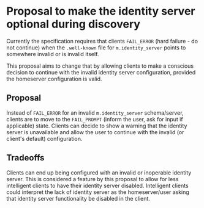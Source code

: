 # Proposal to make the identity server optional during discovery

Currently the specification requires that clients `FAIL_ERROR` (hard failure - do not continue)
when the `.well-known` file for `m.identity_server` points to somewhere invalid or is invalid
itself.

This proposal aims to change that by allowing clients to make a conscious decision to continue
with the invalid identity server configuration, provided the homeserver configuration is valid.

## Proposal

Instead of `FAIL_ERROR` for an invalid `m.identity_server` schema/server, clients are to move
to the `FAIL_PROMPT` (inform the user, ask for input if applicable) state. Clients can decide
to show a warning that the identity server is unavailable and allow the user to continue with
the invalid (or client's default) configuration.

## Tradeoffs

Clients can end up being configured with an invalid or inoperable identity server. This is
considered a feature by this proposal to allow for less intelligent clients to have their
identity server disabled. Intelligent clients could interpret the lack of identity server
as the homeserver/user asking that identity server functionality be disabled in the client.

